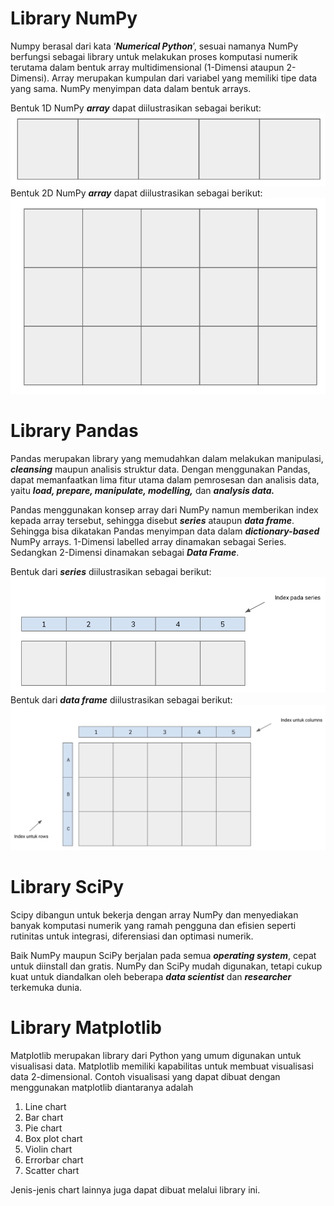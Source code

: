 # Library NumPy

Numpy berasal dari kata ‘**_Numerical Python_**’, sesuai namanya NumPy berfungsi sebagai library untuk melakukan proses komputasi numerik terutama dalam bentuk array multidimensional (1-Dimensi ataupun 2-Dimensi). Array merupakan kumpulan dari variabel yang memiliki tipe data yang sama. NumPy menyimpan data dalam bentuk arrays.<br>

Bentuk 1D NumPy **_array_** dapat diilustrasikan sebagai berikut:<br>
![array](array_1d.png)<br>
Bentuk 2D NumPy **_array_** dapat diilustrasikan sebagai berikut:<br>
![array](array_2d.png)<br>

# Library Pandas

Pandas merupakan library yang memudahkan dalam melakukan manipulasi, **_cleansing_** maupun analisis struktur data. Dengan menggunakan Pandas, dapat memanfaatkan lima fitur utama dalam pemrosesan dan analisis data, yaitu **_load, prepare, manipulate, modelling,_** dan **_analysis data._**

Pandas menggunakan konsep array dari NumPy namun memberikan index kepada array tersebut, sehingga disebut **_series_** ataupun **_data frame_**. Sehingga bisa dikatakan Pandas menyimpan data dalam **_dictionary-based_** NumPy arrays. 1-Dimensi labelled array dinamakan sebagai Series. Sedangkan 2-Dimensi dinamakan sebagai **_Data Frame_**.<br>

Bentuk dari **_series_** diilustrasikan sebagai berikut:<br>
![series](series.png)<br>
Bentuk dari **_data frame_** diilustrasikan sebagai berikut:<br>
![dataframe](dataframe.png)<br>

# Library SciPy

Scipy dibangun untuk bekerja dengan array NumPy dan menyediakan banyak komputasi numerik yang ramah pengguna dan efisien seperti rutinitas untuk integrasi, diferensiasi dan optimasi numerik.<br>

Baik NumPy maupun SciPy berjalan pada semua **_operating system_**, cepat untuk diinstall dan gratis. NumPy dan SciPy mudah digunakan, tetapi cukup kuat untuk diandalkan oleh beberapa **_data scientist_** dan **_researcher_** terkemuka dunia.

# Library Matplotlib

Matplotlib merupakan library dari Python yang umum digunakan untuk visualisasi data. Matplotlib memiliki kapabilitas untuk membuat visualisasi data 2-dimensional. Contoh visualisasi yang dapat dibuat dengan menggunakan matplotlib diantaranya adalah

1. Line chart
2. Bar chart
3. Pie chart
4. Box plot chart
5. Violin chart
6. Errorbar chart
7. Scatter chart<br>

Jenis-jenis chart lainnya juga dapat dibuat melalui library ini.
